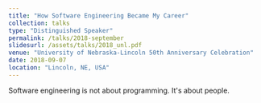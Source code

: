 ```yaml
---
title: "How Software Engineering Became My Career"
collection: talks
type: "Distinguished Speaker"
permalink: /talks/2018-september
slidesurl: /assets/talks/2018_unl.pdf
venue: "University of Nebraska-Lincoln 50th Anniversary Celebration"
date: 2018-09-07
location: "Lincoln, NE, USA"
---
```


Software engineering is not about programming. It's about people. 